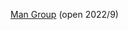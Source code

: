 [Man Group](https://www.man.com/graduate-programmes#_investment-management-summer-internship)  (open 2022/9)
